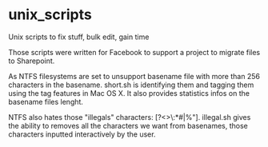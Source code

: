 # unix_scripts
Unix scripts to fix stuff, bulk edit, gain time

Those scripts were written for Facebook to support a project to migrate files to Sharepoint.

As NTFS filesystems are set to unsupport basename file with more than 256 characters in the basename. short.sh is identifying them and tagging them using the tag features in Mac OS X. It also provides statistics infos on the basename files lenght.

NTFS also hates those "illegals" characters: [?<>\\:*#|\%"]. illegal.sh gives the ability to removes all the characters we want from basenames, those characters inputted interactively by the user.


